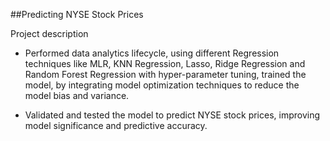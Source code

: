 ##Predicting NYSE Stock Prices

Project description

- Performed data analytics lifecycle, using different Regression techniques like MLR, KNN Regression, Lasso, Ridge Regression and Random Forest Regression with hyper-parameter tuning, trained the model, by integrating model optimization techniques to reduce the model bias and variance.

- Validated and tested the model to predict NYSE stock prices, improving model significance and predictive accuracy.

